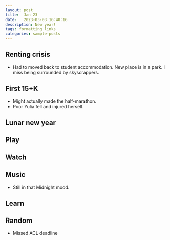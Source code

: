```yaml
---
layout: post
title:  Jan 23
date:   2023-03-03 16:40:16
description: New year!
tags: formatting links
categories: sample-posts
---
```


## Renting crisis
- Had to moved back to student accommodation. New place is in a park. I miss being surrounded by skyscrappers.

## First 15+K
- Might actually made the half-marathon.
- Poor Yulia fell and injured herself.

## Lunar new year


## Play


## Watch


## Music
- Still in that Midnight mood.


## Learn


## Random
- Missed ACL deadline
